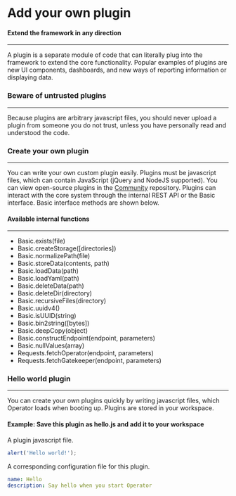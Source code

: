 
# Add your own plugin

#### Extend the framework in any direction

---

A plugin is a separate module of code that can literally plug into the framework to extend the core
functionality. Popular examples of plugins are new UI components, dashboards, and new ways
of reporting information or displaying data.

### Beware of untrusted plugins

---

Because plugins are arbitrary javascript files, you should never upload a plugin from someone you do
not trust, unless you have personally read and understood the code.

### Create your own plugin

---

You can write your own custom plugin easily. Plugins must be javascript files, which can contain JavaScript (jQuery
and NodeJS supported). You can view open-source plugins in the [Community](https://github.com/preludeorg/community) repository. 
Plugins can interact with the core system through the internal REST API or the Basic interface. Basic interface 
methods are shown below.

#### Available internal functions

---

- Basic.exists(file)
- Basic.createStorage([directories])
- Basic.normalizePath(file)
- Basic.storeData(contents, path)
- Basic.loadData(path)
- Basic.loadYaml(path)
- Basic.deleteData(path)
- Basic.deleteDir(directory)
- Basic.recursiveFiles(directory)
- Basic.uuidv4()
- Basic.isUUID(string)
- Basic.bin2string([bytes])
- Basic.deepCopy(object)
- Basic.constructEndpoint(endpoint, parameters)
- Basic.nullValues(array)
- Requests.fetchOperator(endpoint, parameters)
- Requests.fetchGatekeeper(endpoint, parameters)

### Hello world plugin

---

You can create your own plugins quickly by writing javascript files, which Operator loads when booting up.
Plugins are stored in your workspace. 

#### Example: Save this plugin as hello.js and add it to your workspace

A plugin javascript file.

```javascript
alert('Hello world!');
```

A corresponding configuration file for this plugin.

```yml
name: Hello
description: Say hello when you start Operator
```
